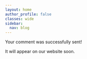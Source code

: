 ```yaml
---
layout: home
author_profile: false
classes: wide
sidebar:
  nav: blog
---
```


Your comment was successfully sent!

It will appear on our website soon.